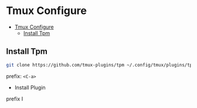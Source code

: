# Tmux Configure

<!--toc:start-->
- [Tmux Configure](#tmux-configure)
  - [Install Tpm](#install-tpm)
<!--toc:end-->

## Install Tpm

```bash
git clone https://github.com/tmux-plugins/tpm ~/.config/tmux/plugins/tpm
```

prefix: `<C-a>`

- Install Plugin

prefix I
